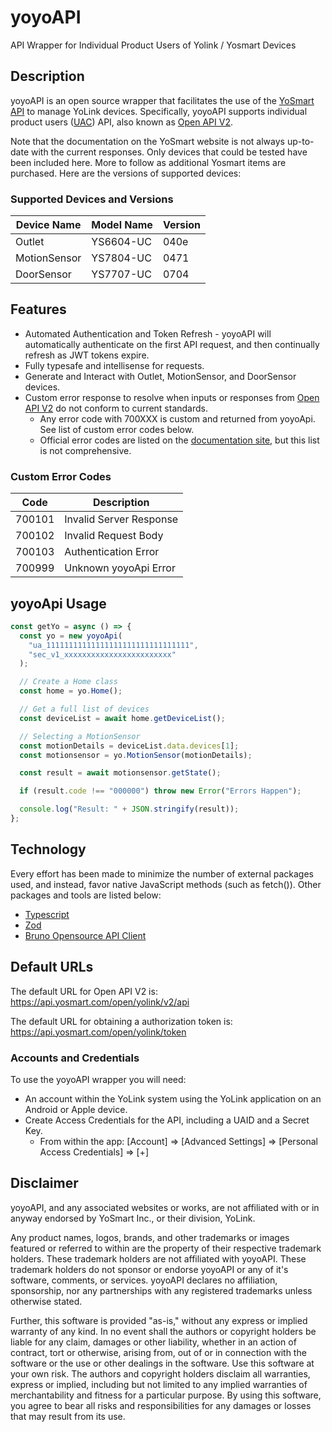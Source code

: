 # yoyoAPI

API Wrapper for Individual Product Users of Yolink / Yosmart Devices

## Description

yoyoAPI is an open source wrapper that facilitates the use of the [YoSmart API](http://doc.yosmart.com) to manage YoLink devices. Specifically, yoyoAPI supports individual product users ([UAC](http://doc.yosmart.com/docs/overall/intro)) API, also known as [Open API V2](http://doc.yosmart.com/docs/protocol/openAPIV2).

Note that the documentation on the YoSmart website is not always up-to-date with the current responses. Only devices that could be tested have been included here. More to follow as additional Yosmart items are purchased. Here are the versions of supported devices:

### Supported Devices and Versions

| Device Name  | Model Name | Version |
| ------------ | ---------- | ------- |
| Outlet       | YS6604-UC  | 040e    |
| MotionSensor | YS7804-UC  | 0471    |
| DoorSensor   | YS7707-UC  | 0704    |

## Features

- Automated Authentication and Token Refresh - yoyoAPI will automatically authenticate on the first API request, and then continually refresh as JWT tokens expire.
- Fully typesafe and intellisense for requests.
- Generate and Interact with Outlet, MotionSensor, and DoorSensor devices.
- Custom error response to resolve when inputs or responses from [Open API V2](http://doc.yosmart.com/docs/protocol/openAPIV2) do not conform to current standards.
  - Any error code with 700XXX is custom and returned from yoyoApi. See list of custom error codes below.
  - Official error codes are listed on the [documentation site](http://doc.yosmart.com/docs/protocol/Code), but this list is not comprehensive.

### Custom Error Codes

| Code   | Description             |
| ------ | ----------------------- |
| 700101 | Invalid Server Response |
| 700102 | Invalid Request Body    |
| 700103 | Authentication Error    |
| 700999 | Unknown yoyoApi Error   |

## yoyoApi Usage

```js
const getYo = async () => {
  const yo = new yoyoApi(
    "ua_11111111111111111111111111111111",
    "sec_v1_xxxxxxxxxxxxxxxxxxxxxxxx"
  );

  // Create a Home class
  const home = yo.Home();

  // Get a full list of devices
  const deviceList = await home.getDeviceList();

  // Selecting a MotionSensor
  const motionDetails = deviceList.data.devices[1];
  const motionsensor = yo.MotionSensor(motionDetails);

  const result = await motionsensor.getState();

  if (result.code !== "000000") throw new Error("Errors Happen");

  console.log("Result: " + JSON.stringify(result));
};
```

## Technology

Every effort has been made to minimize the number of external packages used, and instead, favor native JavaScript methods (such as fetch()). Other packages and tools are listed below:

- [Typescript](https://www.typescriptlang.org/)
- [Zod](https://zod.dev)
- [Bruno Opensource API Client](https://www.usebruno.com)

## Default URLs

The default URL for Open API V2 is: <https://api.yosmart.com/open/yolink/v2/api>

The default URL for obtaining a authorization token is: <https://api.yosmart.com/open/yolink/token>

### Accounts and Credentials

To use the yoyoAPI wrapper you will need:

- An account within the YoLink system using the YoLink application on an Android or Apple device.
- Create Access Credentials for the API, including a UAID and a Secret Key.
  - From within the app: [Account] => [Advanced Settings] => [Personal Access Credentials] => [+]

## Disclaimer

yoyoAPI, and any associated websites or works, are not affiliated with or in anyway endorsed by YoSmart Inc., or their division, YoLink.

Any product names, logos, brands, and other trademarks or images featured or referred to within are the property of their respective trademark holders. These trademark holders are not affiliated with yoyoAPI. These trademark holders do not sponsor or endorse yoyoAPI or any of it's software, comments, or services. yoyoAPI declares no affiliation, sponsorship, nor any partnerships with any registered trademarks unless otherwise stated.

Further, this software is provided "as-is," without any express or implied warranty of any kind. In no event shall the authors or copyright holders be liable for any claim, damages or other liability, whether in an action of contract, tort or otherwise, arising from, out of or in connection with the software or the use or other dealings in the software. Use this software at your own risk. The authors and copyright holders disclaim all warranties, express or implied, including but not limited to any implied warranties of merchantability and fitness for a particular purpose. By using this software, you agree to bear all risks and responsibilities for any damages or losses that may result from its use.
